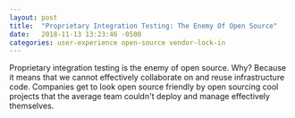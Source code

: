 ```yaml
---
layout: post
title:  "Proprietary Integration Testing: The Enemy Of Open Source"
date:   2018-11-13 13:23:46 -0500
categories: user-experience open-source vendor-lock-in
---
```

Proprietary integration testing is the enemy of open source.  Why?  Because it
means that we cannot effectively collaborate on and reuse infrastructure code.
Companies get to look open source friendly by open sourcing cool projects that
the average team couldn't deploy and manage effectively themselves.

